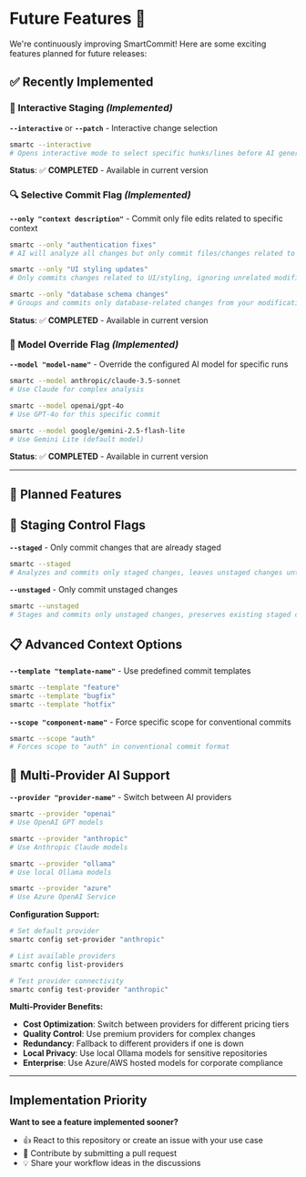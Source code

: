 # Future Features 🚀

We're continuously improving SmartCommit! Here are some exciting features planned for future releases:

## **✅ Recently Implemented**

### **🎨 Interactive Staging** *(Implemented)*

**`--interactive`** or **`--patch`** - Interactive change selection

```bash
smartc --interactive
# Opens interactive mode to select specific hunks/lines before AI generation
```

**Status**: ✅ **COMPLETED** - Available in current version

### **🔍 Selective Commit Flag** *(Implemented)*

**`--only "context description"`** - Commit only file edits related to specific context

```bash
smartc --only "authentication fixes"
# AI will analyze all changes but only commit files/changes related to authentication

smartc --only "UI styling updates"
# Only commits changes related to UI/styling, ignoring unrelated modifications

smartc --only "database schema changes"
# Groups and commits only database-related changes from your modifications
```

**Status**: ✅ **COMPLETED** - Available in current version

### **🤖 Model Override Flag** *(Implemented)*

**`--model "model-name"`** - Override the configured AI model for specific runs

```bash
smartc --model anthropic/claude-3.5-sonnet
# Use Claude for complex analysis

smartc --model openai/gpt-4o
# Use GPT-4o for this specific commit

smartc --model google/gemini-2.5-flash-lite
# Use Gemini Lite (default model)
```

**Status**: ✅ **COMPLETED** - Available in current version

---

## **🚧 Planned Features**

## **🎯 Staging Control Flags**

**`--staged`** - Only commit changes that are already staged

```bash
smartc --staged
# Analyzes and commits only staged changes, leaves unstaged changes untouched
```

**`--unstaged`** - Only commit unstaged changes

```bash
smartc --unstaged
# Stages and commits only unstaged changes, preserves existing staged changes
```

## **📋 Advanced Context Options**

**`--template "template-name"`** - Use predefined commit templates

```bash
smartc --template "feature"
smartc --template "bugfix"
smartc --template "hotfix"
```

**`--scope "component-name"`** - Force specific scope for conventional commits

```bash
smartc --scope "auth"
# Forces scope to "auth" in conventional commit format
```

## **🤖 Multi-Provider AI Support**

**`--provider "provider-name"`** - Switch between AI providers

```bash
smartc --provider "openai"
# Use OpenAI GPT models

smartc --provider "anthropic"
# Use Anthropic Claude models

smartc --provider "ollama"
# Use local Ollama models

smartc --provider "azure"
# Use Azure OpenAI Service
```

**Configuration Support:**

```bash
# Set default provider
smartc config set-provider "anthropic"

# List available providers
smartc config list-providers

# Test provider connectivity
smartc config test-provider "anthropic"
```

**Multi-Provider Benefits:**

-   **Cost Optimization**: Switch between providers for different pricing tiers
-   **Quality Control**: Use premium providers for complex changes
-   **Redundancy**: Fallback to different providers if one is down
-   **Local Privacy**: Use local Ollama models for sensitive repositories
-   **Enterprise**: Use Azure/AWS hosted models for corporate compliance

---

## Implementation Priority

**Want to see a feature implemented sooner?**

-   👍 React to this repository or create an issue with your use case
-   🤝 Contribute by submitting a pull request
-   💡 Share your workflow ideas in the discussions
